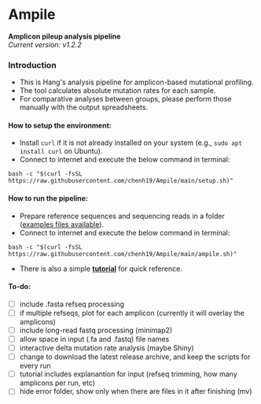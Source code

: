# Ampile
**Amplicon pileup analysis pipeline**  
*Current version: v1.2.2*  

### Introduction

- This is Hang's analysis pipeline for amplicon-based mutational profiling.
- The tool calculates absolute mutation rates for each sample.
- For comparative analyses between groups, please perform those manually with the output spreadsheets.

#### How to setup the environment:

- Install ```curl``` if it is not already installed on your system (e.g., ```sudo apt install curl``` on Ubuntu).
- Connect to internet and execute the below command in terminal:
```
bash -c "$(curl -fsSL https://raw.githubusercontent.com/chenh19/Ampile/main/setup.sh)"
```

#### How to run the pipeline:

- Prepare reference sequences and sequencing reads in a folder ([examples files available](https://github.com/chenh19/Ampile/tree/main/examples)).
- Connect to internet and execute the below command in terminal:
```
bash -c "$(curl -fsSL https://raw.githubusercontent.com/chenh19/Ampile/main/ampile.sh)"
```
- There is also a simple [**tutorial**](https://chenh19.github.io/Ampile/) for quick reference.

#### To-do:

- [ ] include .fasta refseq processing
- [ ] if multiple refseqs, plot for each amplicon (currently it will overlay the amplicons)
- [ ] include long-read fastq processing (minimap2)
- [ ] allow space in input (.fa and .fastq) file names
- [ ] interactive delta mutation rate analysis (maybe Shiny)
- [ ] change to download the latest release archive, and keep the scripts for every run
- [ ] tutorial includes explanantion for input (refseq trimming, how many amplicons per run, etc)
- [ ] hide error folder, show only when there are files in it after finishing (mv)
